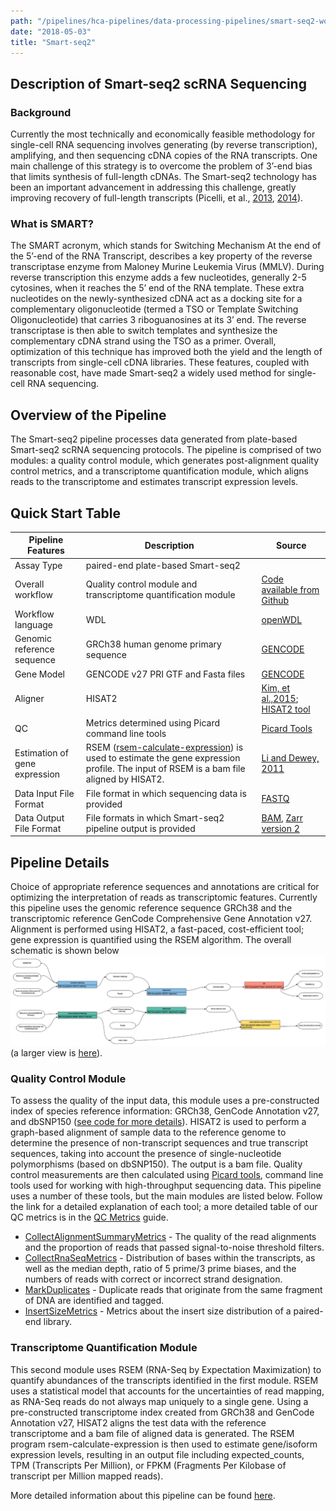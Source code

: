 ```yaml
---
path: "/pipelines/hca-pipelines/data-processing-pipelines/smart-seq2-workflow"
date: "2018-05-03"
title: "Smart-seq2"
---
```


## Description of Smart-seq2 scRNA Sequencing

### Background

Currently the most technically and economically feasible methodology for single-cell RNA sequencing involves generating (by reverse transcription), amplifying, and then sequencing cDNA copies of the RNA transcripts. One main challenge of this strategy is to overcome the problem of 3’-end bias that limits synthesis of full-length cDNAs. The Smart-seq2 technology has been an important advancement in addressing this challenge, greatly improving recovery of full-length transcripts (Picelli, et al., [2013](https://www.nature.com/articles/nmeth.2639), [2014](https://www.nature.com/articles/nprot.2014.006)).

### What is SMART? 

The SMART acronym, which stands for Switching Mechanism At the end of the 5’-end of the RNA Transcript, describes a key property of the reverse transcriptase enzyme from Maloney Murine Leukemia Virus (MMLV). During reverse transcription this enzyme adds a few nucleotides, generally 2-5 cytosines, when it reaches the 5’ end of the RNA template. These extra nucleotides on the newly-synthesized cDNA act as a docking site for a complementary oligonucleotide (termed a TSO or Template Switching Oligonucleotide) that carries 3 riboguanosines at its 3’ end. The reverse transcriptase is then able to switch templates and synthesize the complementary cDNA strand using the TSO as a primer. Overall, optimization of this technique has improved both the yield and the length of transcripts from single-cell cDNA libraries. These features, coupled with reasonable cost, have made Smart-seq2 a widely used method for single-cell RNA sequencing.


## Overview of the Pipeline

The Smart-seq2 pipeline processes data generated from plate-based Smart-seq2 scRNA sequencing protocols. The pipeline is comprised of two modules: a quality control module, which generates post-alignment quality control metrics, and a transcriptome quantification module, which aligns reads to the transcriptome and estimates transcript expression levels. 


## Quick Start Table

| Pipeline Features | Description | Source |
|-------------------|---------------------------------------------------------------|-----------------------|
|Assay Type |paired-end plate-based Smart-seq2 |
| Overall workflow  |Quality control module and transcriptome quantification module | [Code available from Github](https://github.com/HumanCellAtlas/skylab/tree/master/pipelines/smartseq2_single_sample) |
| Workflow language |WDL          |[openWDL](https://github.com/openwdl/wdl)|
| Genomic reference sequence|GRCh38 human genome primary sequence|[GENCODE](https://www.gencodegenes.org/human/release_27.html)|
|Gene Model         |GENCODE v27 PRI GTF and Fasta files   |[GENCODE](https://www.gencodegenes.org/human/release_27.html)|
| Aligner           |HISAT2       |[Kim, et al.,2015](https://www.ncbi.nlm.nih.gov/pmc/articles/PMC4655817/); [HISAT2 tool](https://ccb.jhu.edu/software/hisat2/manual.shtml)|
|QC                 |Metrics determined using Picard command line tools |[Picard Tools](https://broadinstitute.github.io/picard/) |          
| Estimation of gene expression |RSEM ([rsem-calculate-expression](http://deweylab.biostat.wisc.edu/rsem/rsem-calculate-expression.html)) is used to estimate the gene expression profile. The input of RSEM is a bam file aligned by HISAT2. | [Li and Dewey, 2011](https://bmcbioinformatics.biomedcentral.com/articles/10.1186/1471-2105-12-323)|
|Data Input File Format |File format in which sequencing data is provided |[FASTQ](https://academic.oup.com/nar/article/38/6/1767/3112533) |
| Data Output File Format | File formats in which Smart-seq2 pipeline output is provided |[BAM](http://samtools.github.io/hts-specs/), [Zarr version 2](https://zarr.readthedocs.io/en/stable/spec/v2.html)|

## Pipeline Details

Choice of appropriate reference sequences and annotations are critical for optimizing the interpretation of reads as transcriptomic features. Currently this pipeline uses the genomic reference sequence GRCh38 and the transcriptomic reference GenCode Comprehensive Gene Annotation v27. Alignment is performed using HISAT2, a fast-paced, cost-efficient tool; gene expression is quantified using the RSEM algorithm.  The overall schematic is shown below ![workflow](_images/pipeline_two_tracks.png) (a larger view is [here](https://raw.githubusercontent.com/wiki/HumanCellAtlas/skylab/images/pipelines/pipeline_two_tracks.png)).

### Quality Control Module

To assess the quality of the input data, this module uses a pre-constructed index of species reference information: GRCh38, GenCode Annotation v27, and dbSNP150 ([see code for more details](https://github.com/HumanCellAtlas/skylab/wiki/SmartSeq2-Pipeline-(v0.2.0))). HISAT2 is used to perform a graph-based alignment of sample data to the  reference genome to determine the presence of non-transcript sequences and true transcript sequences, taking into account the presence of single-nucleotide polymorphisms (based on dbSNP150). The output is a bam file. Quality control measurements are then calculated using [Picard tools](http://broadinstitute.github.io/picard/), command line tools used for working with high-throughput sequencing data. This pipeline uses a number of these tools, but the main modules are listed below. Follow the link for a detailed explanation of each tool; a more detailed table of our QC metrics is in the [QC Metrics](/pipelines/hca-pipelines/data-processing-pipelines/qc-metrics) guide.
* [CollectAlignmentSummaryMetrics](http://broadinstitute.github.io/picard/command-line-overview.html#CollectAlignmentSummaryMetrics) - The quality of the read alignments and the proportion of reads that passed signal-to-noise threshold filters.
* [CollectRnaSeqMetrics](http://broadinstitute.github.io/picard/command-line-overview.html#CollectRnaSeqMetrics) - Distribution of bases within the transcripts, as well as the median depth, ratio of 5 prime/3 prime biases, and the numbers of reads with correct or incorrect strand designation.
* [MarkDuplicates](http://broadinstitute.github.io/picard/command-line-overview.html#MarkDuplicatesWithMateCigar) - Duplicate reads that originate from the same fragment of DNA are identified and tagged.
* [InsertSizeMetrics](https://broadinstitute.github.io/picard/picard-metric-definitions.html#InsertSizeMetrics) - Metrics about the insert size distribution of a paired-end library.


### Transcriptome Quantification Module

This second module uses RSEM (RNA-Seq by Expectation Maximization) to quantify abundances of the transcripts identified in the first module. RSEM uses a statistical model that accounts for the uncertainties of read mapping, as RNA-Seq reads do not always map uniquely to a single gene. Using a pre-constructed transcriptome index created from GRCh38 and GenCode Annotation v27, HISAT2 aligns the test data with the reference transcriptome and a bam file of aligned data is generated. The RSEM program rsem-calculate-expression is then used to estimate gene/isoform expression levels, resulting in an  output file including expected_counts, TPM (Transcripts Per Million), or FPKM (Fragments Per Kilobase of transcript per Million mapped reads).

More detailed information about this pipeline can be found [here](https://github.com/HumanCellAtlas/skylab/wiki/SmartSeq2-Pipeline-(v0.2.0)).
